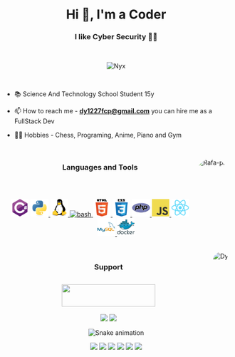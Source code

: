 <h1 align="center">Hi 👋, I'm a Coder</h1>
<h3 align="center">I like Cyber Security 🕵️‍♂️</h3>

</br>
<p align="center"> <img height="25" src="https://komarev.com/ghpvc/?username=Nyx0013&label=Profile%20views&color=0e75b6&style=flat" alt="Nyx" /> </p>
</br>

- 📚 Science And Technology School Student 15y 

- 📫 How to reach me - **dy1227fcp@gmail.com** you can hire me as a FullStack Dev

- 🧙‍♂️ Hobbies - Chess, Programing, Anime, Piano and Gym

</br>

<p align="left">

</p>
  <img align="right" alt="Rafa-pic" height="100" style="border-radius:50px;" src="https://cdn.discordapp.com/attachments/936005829675606046/981539094016442380/programing-languages.png">
<h3 align="center">Languages and Tools</h3>
</div>

  ##
  
<div> 
</br>
<p <a href="https://www.w3schools.com/cs/" target="_blank" align="center"> <img src="https://raw.githubusercontent.com/devicons/devicon/master/icons/csharp/csharp-original.svg" alt="csharp" width="40" height="40"/> <a href="https://www.python.org" target="_blank"> <img src="https://raw.githubusercontent.com/devicons/devicon/master/icons/python/python-original.svg" alt="python" width="40" height="40"/> </a> <a href="https://www.linux.org/" target="_blank"> <img src="https://raw.githubusercontent.com/devicons/devicon/master/icons/linux/linux-original.svg" alt="linux" width="40" height="40"/> <a href="https://www.gnu.org/software/bash/" target="_blank"> <img src="https://www.vectorlogo.zone/logos/gnu_bash/gnu_bash-icon.svg" alt="bash" width="40" height="40"/> </a> <a href="https://www.w3.org/html/" target="_blank"> <img src="https://raw.githubusercontent.com/devicons/devicon/master/icons/html5/html5-original-wordmark.svg" alt="html5" width="40" height="40"/> <a href="https://www.w3schools.com/css/" target="_blank"> <img src="https://raw.githubusercontent.com/devicons/devicon/master/icons/css3/css3-original-wordmark.svg" alt="css3" width="40" height="40"/> <a href="https://www.php.net" target="_blank"> <img src="https://raw.githubusercontent.com/devicons/devicon/master/icons/php/php-original.svg" alt="php" width="40" height="40"/> <a> <a href="https://developer.mozilla.org/en-US/docs/Web/JavaScript" target="_blank"> <img src="https://raw.githubusercontent.com/devicons/devicon/master/icons/javascript/javascript-original.svg" alt="javascript" width="40" height="40"/> <a href="https://reactjs.org/
" target="_blank"> <img src="https://raw.githubusercontent.com/devicons/devicon/master/icons/react/react-original.svg" alt="javascript" width="40" height="40"/> <a href="https://www.mysql.com/" target="_blank"> <img src="https://raw.githubusercontent.com/devicons/devicon/master/icons/mysql/mysql-original-wordmark.svg" alt="mysql" width="40" height="40"/> <a href="https://www.docker.com/" target="_blank"> <img src="https://raw.githubusercontent.com/devicons/devicon/master/icons/docker/docker-original-wordmark.svg" alt="docker" width="40" height="40"/>   </a> </br> </br> </br> 
  <img align="right" alt="Dy" height="150" style="border-radius:50px;" src="https://cdn.discordapp.com/attachments/936005829675606046/981636341756469349/pngwing.com2.png">
<h3 align="center">Support</h3>
</div>
  
  ##
  
<div align="center"> 
  <a href="https://www.buymeacoffee.com/Dy1337?new=1" target="_blank"> <img align="center" src="https://cdn.buymeacoffee.com/buttons/v2/default-yellow.png" height="50" width="210"></a>
  </br>
  </br>
  <div align="center">
  <img height="166em" src="https://github-readme-stats.vercel.app/api?username=Nyx0013&show_icons=true&theme=reacta&include_all_commits=true&count_private=true"/>
  <img height="166em" src="https://github-readme-stats.vercel.app/api/top-langs/?username=Nyx0013&layout=compact&langs_count=7&theme=reacta"/>
</div>
  
  ![Snake animation](https://github.com/Nyx0013/Nyx0013/blob/main/snake.svg) 
   
  <a href="https://www.instagram.com/cristiano/" target="_blank"><img src="https://img.shields.io/badge/-Instagram-%23E4405F?style=for-the-badge&logo=instagram&logoColor=white" target="_blank"></a>
 	<a href="https://www.twitch.tv/dyfcp" target="_blank"><img src="https://img.shields.io/badge/Twitch-9146FF?style=for-the-badge&logo=twitch&logoColor=white" target="_blank"></a>
 <a href="https://discord.gg/h2kdpmF" target="_blank"><img src="https://img.shields.io/badge/Discord-7289DA?style=for-the-badge&logo=discord&logoColor=white" target="_blank"></a> 
  <a href = "mailto:dy1227fcp@gmail.com"><img src="https://img.shields.io/badge/-Gmail-%23333?style=for-the-badge&logo=gmail&logoColor=white" target="_blank"></a>
  <a href="https://www.linkedin.com/?trk=people-guest_nav-header-logo" target="_blank"><img src="https://img.shields.io/badge/-LinkedIn-%230077B5?style=for-the-badge&logo=linkedin&logoColor=white" target="_blank"></a> 
   <a href="https://www.youtube.com/channel/UCQqIw11vuQjtL_0y5OZVT2w/featured" target="_blank"><img src="https://img.shields.io/badge/YouTube-FF0000?style=for-the-badge&logo=youtube&logoColor=white" target="_blank"></a>
</div>
